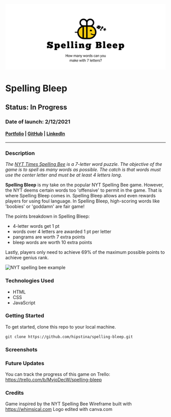 ![NYT spelling bee example](spelling-bleep-logo.png)

# Spelling Bleep
## Status: In Progress 
### Date of launch: 2/12/2021


#### [Portfolio](https://christinapadilla.com) | [GitHub](https://github.com/hipstina) | [LinkedIn](https://linkedin.com/in/hipstina)
***
### **Description** 
*The [NYT Times Spelling Bee](https://www.nytimes.com/puzzles/spelling-bee) is a 7-letter word puzzle. The objective of the game is to spell as many words as possible. The catch is that words must use the center letter and must be at least 4 letters long.*

**Spelling Bleep** is my take on the popular NYT Spelling Bee game. However, the NYT deems certain words too 'offensive' to permit in the game. That is where Spelling Bleep comes in. Spelling Bleep allows and even rewards players for using foul language. In Spelling Bleep, high-scoring words like 'boobies' or 'goddamn' are fair game!

The points breakdown in Spelling Bleep: 
  + 4-letter words get 1 pt 
  + words over 4 letters are awarded 1 pt per letter
  + pangrams are worth 7 extra points 
  + bleep words are worth 10 extra points
  
Lastly, players only need to achieve 69% of the maximum possible points to achieve genius rank. 
  
![NYT spelling bee example](https://raabidfun.files.wordpress.com/2020/08/screenshot_20200801-231441.png?w=667)



### **Technologies Used**
* HTML
* CSS
* JavaScript


### **Getting Started**
To get started, clone this repo to your local machine.
```
git clone https://github.com/hipstina/spelling-bleep.git
```


### **Screenshots**


### **Future Updates**
You can track the progress of this game on Trello: https://trello.com/b/MvjoDecW/spelling-bleep
### **Credits**
Game inspired by the NYT Spelling Bee
Wireframe built with https://whimsical.com
Logo edited with canva.com
